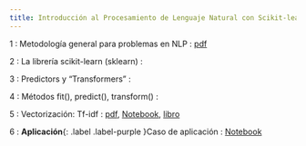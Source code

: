 ```yaml
---
title: Introducción al Procesamiento de Lenguaje Natural con Scikit-learn
---
```


1
: Metodología general para problemas en NLP
  : [pdf](/esanNLP/resources/sesion01/nlp_flujo.pdf)

2
: La librería scikit-learn (sklearn)
  : []()

3
: Predictors y “Transformers”
  : []()

4
: Métodos fit(), predict(), transform()
  : [](#)

5
: Vectorización: Tf-idf
  : [pdf](/esanNLP/resources/sesion01/tfidf.pdf), [Notebook](https://github.com/paoloMaldonado/esanNLP/blob/main/resources/sesion01/tf-idf.ipynb), [libro](https://web.stanford.edu/~jurafsky/slp3/6.pdf) 

6
: **Aplicación**{: .label .label-purple }Caso de aplicación
  : [Notebook](https://github.com/paoloMaldonado/esanNLP/blob/d0868a3d5a8b55925d53956cde362afc26111381/resources/sesion01/aplicacion/ManifestoProject.ipynb)
